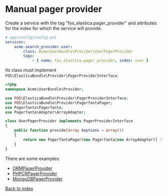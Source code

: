 Manual pager provider
====================

Create a service with the tag "fos_elastica.pager_provider" and attributes for the
index for which the service will provide.

```yaml
# app/config/config.yml
services:
    acme.search_provider.user:
        class: Acme\UserBundle\Provider\UserPagerProvider
        tags:
            - { name: fos_elastica.pager_provider, index: user }
```

Its class must implement `FOS\ElasticaBundle\Provider\PagerProviderInterface`.

```php
<?php
namespace Acme\UserBundle\Provider;

use FOS\ElasticaBundle\Provider\PagerProviderInterface;
use FOS\ElasticaBundle\Provider\PagerfantaPager;
use Pagerfanta\Pagerfanta;
use Pagerfanta\Adapter\ArrayAdapter;

class UserPagerProvider implements PagerProviderInterface
{
    public function provide(array $options = array())
    {
        return new PagerfantaPager(new Pagerfanta(new ArrayAdapter([ /* an array of objects */ ])));
    }
}
```

There are some examples:

* [ORMPagerProvider](../../src/Doctrine/ORMPagerProvider.php)
* [PHPCRPagerProvider](../../src/Doctrine/PHPCRPagerProvider.php)
* [MongoDBPagerProvider](../../src/Doctrine/MongoDBPagerProvider.php)

[Back to index](../index.md)
